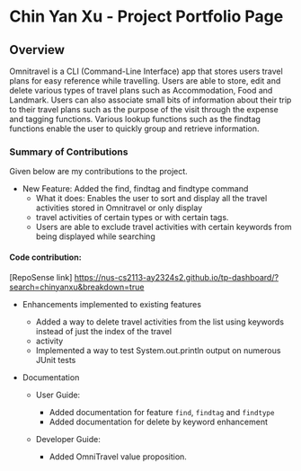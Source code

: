 # Chin Yan Xu - Project Portfolio Page

## Overview
Omnitravel is a CLI (Command-Line Interface) app that stores users travel plans for easy reference while travelling.
Users are able to store, edit and delete various types of travel plans such as Accommodation, Food and Landmark. 
Users can also associate small bits of information about their trip to their travel plans such as the purpose of the 
visit through the expense and tagging functions. Various lookup functions such as the findtag functions enable the user 
to quickly group and retrieve information.

### Summary of Contributions
Given below are my contributions to the project.

* New Feature: Added the find, findtag and findtype command
  * What it does: Enables the user to sort and display all the travel activities stored in Omnitravel or only display 
  * travel activities of certain types or with certain tags.
  * Users are able to exclude travel activities with certain keywords from being displayed while searching


#### Code contribution:
[RepoSense link]
https://nus-cs2113-ay2324s2.github.io/tp-dashboard/?search=chinyanxu&breakdown=true

* Enhancements implemented to existing features
  * Added a way to delete travel activities from the list using keywords instead of just the index of the travel
  * activity
  * Implemented a way to test System.out.println output on numerous JUnit tests
  
* Documentation
  * User Guide:
    * Added documentation for feature `find`, `findtag` and `findtype`
    * Added documentation for delete by keyword enhancement
    
  * Developer Guide:
    * Added OmniTravel value proposition.
